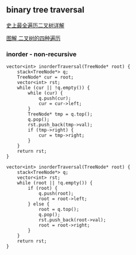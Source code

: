 ## binary tree traversal

[史上最全遍历二叉树详解](https://leetcode-cn.com/problems/binary-tree-preorder-traversal/solution/leetcodesuan-fa-xiu-lian-dong-hua-yan-shi-xbian-2/)

[图解 二叉树的四种遍历](https://leetcode-cn.com/problems/binary-tree-preorder-traversal/solution/tu-jie-er-cha-shu-de-si-chong-bian-li-by-z1m/)

### inorder - non-recursive

```
vector<int> inorderTraversal(TreeNode* root) {
    stack<TreeNode*> q;
    TreeNode* cur = root;
    vector<int> rst;
    while (cur || !q.empty()) {
        while (cur) {
            q.push(cur);
            cur = cur->left;
        }
        TreeNode* tmp = q.top();
        q.pop();
        rst.push_back(tmp->val);
        if (tmp->right) {
            cur = tmp->right;
        }
    }
    return rst;
}
```

```
vector<int> inorderTraversal(TreeNode* root) {
    stack<TreeNode*> q;
    vector<int> rst;
    while (root || !q.empty()) {
        if (root) {
            q.push(root);
            root = root->left;
        } else {
            root = q.top();
            q.pop();
            rst.push_back(root->val);
            root = root->right;
        }
    }
    return rst;
}
```
